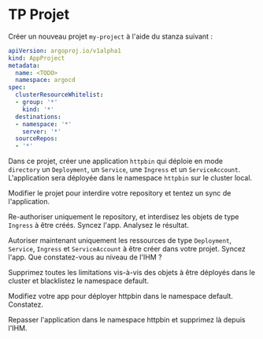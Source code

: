 # TP Projet

Créer un nouveau projet `my-project` à l'aide du stanza suivant : 

```yaml
apiVersion: argoproj.io/v1alpha1
kind: AppProject
metadata:
  name: <TODO>
  namespace: argocd
spec:
  clusterResourceWhitelist:
  - group: '*'
    kind: '*'
  destinations:
  - namespace: '*'
    server: '*'
  sourceRepos:
  - '*'
```

Dans ce projet, créer une application `httpbin` qui déploie en mode `directory` un `Deployment`, un `Service`, une `Ingress` et un `ServiceAccount`. L'application sera déployée dans le namespace `httpbin` sur le cluster local.

Modifier le projet pour interdire votre repository et tentez un sync de l'application.

Re-authoriser uniquement le repository, et interdisez les objets de type `Ingress` à être créés. Syncez l'app. Analysez le résultat.

Autoriser maintenant uniquement les ressources de type `Deployment`, `Service`, `Ingress` et `ServiceAccount` à être créer dans votre projet. Syncez l'app. Que constatez-vous au niveau de l'IHM ?

Supprimez toutes les limitations vis-à-vis des objets à être déployés dans le cluster et blacklistez le namespace default.

Modifiez votre app pour déployer httpbin dans le namespace default. Constatez.

Repasser l'application dans le namespace httpbin et supprimez là depuis l'IHM.